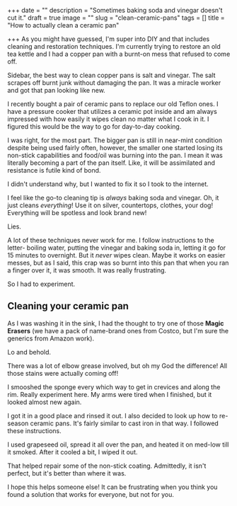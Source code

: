 +++
date = ""
description = "Sometimes baking soda and vinegar doesn't cut it."
draft = true
image = ""
slug = "clean-ceramic-pans"
tags = []
title = "How to actually clean a ceramic pan"

+++
As you might have guessed, I'm super into DIY and that includes cleaning and restoration techniques. I'm currently trying to restore an old tea kettle and I had a copper pan with a burnt-on mess that refused to come off.

Sidebar, the best way to clean copper pans is salt and vinegar. The salt scrapes off burnt junk without damaging the pan. It was a miracle worker and got that pan looking like new.

I recently bought a pair of ceramic pans to replace our old Teflon ones. I have a pressure cooker that utilizes a ceramic pot inside and am always impressed with how easily it wipes clean no matter what I cook in it. I figured this would be the way to go for day-to-day cooking.

I was right, for the most part. The bigger pan is still in near-mint condition despite being used fairly often, however, the smaller one started losing its non-stick capabilities and food/oil was burning into the pan. I mean it was literally becoming a part of the pan itself. Like, it will be assimilated and resistance is futile kind of bond.

I didn't understand why, but I wanted to fix it so I took to the internet.

I feel like the go-to cleaning tip is _always_ baking soda and vinegar. Oh, it just cleans _everything_! Use it on silver, countertops, clothes, your dog! Everything will be spotless and look brand new!

Lies.

A lot of these techniques never work for me. I follow instructions to the letter- boiling water, putting the vinegar and baking soda in, letting it go for 15 minutes to overnight. But it _never_ wipes clean. Maybe it works on easier messes, but as I said, this crap was so burnt into this pan that when you ran a finger over it, it was smooth. It was really frustrating.

So I had to experiment.

## Cleaning your ceramic pan

As I was washing it in the sink, I had the thought to try one of those **Magic Erasers** (we have a pack of name-brand ones from Costco, but I'm sure the generics from Amazon work).

Lo and behold.

There was a lot of elbow grease involved, but oh my God the difference! All those stains were actually coming off!

I smooshed the sponge every which way to get in crevices and along the rim. Really experiment here. My arms were tired when I finished, but it looked almost new again.

I got it in a good place and rinsed it out. I also decided to look up how to re-season ceramic pans. It's fairly similar to cast iron in that way. I followed these instructions.

I used grapeseed oil, spread it all over the pan, and heated it on med-low till it smoked. After it cooled a bit, I wiped it out.

That helped repair some of the non-stick coating. Admittedly, it isn't perfect, but it's better than where it was.

I hope this helps someone else! It can be frustrating when you think you found a solution that works for everyone, but not for you.
